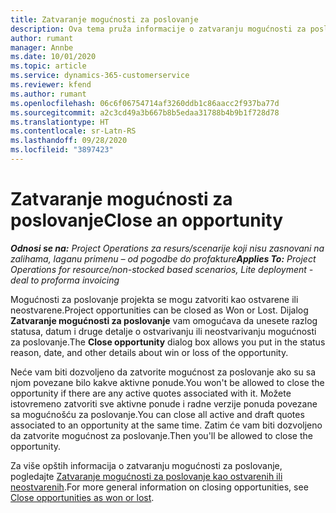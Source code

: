 ```yaml
---
title: Zatvaranje mogućnosti za poslovanje
description: Ova tema pruža informacije o zatvaranju mogućnosti za poslovanje projekta.
author: rumant
manager: Annbe
ms.date: 10/01/2020
ms.topic: article
ms.service: dynamics-365-customerservice
ms.reviewer: kfend
ms.author: rumant
ms.openlocfilehash: 06c6f06754714af3260ddb1c86aacc2f937ba77d
ms.sourcegitcommit: a2c3cd49a3b667b8b5edaa31788b4b9b1f728d78
ms.translationtype: HT
ms.contentlocale: sr-Latn-RS
ms.lasthandoff: 09/28/2020
ms.locfileid: "3897423"
---
```

# <a name="close-an-opportunity"></a><span data-ttu-id="bff17-103">Zatvaranje mogućnosti za poslovanje</span><span class="sxs-lookup"><span data-stu-id="bff17-103">Close an opportunity</span></span>

<span data-ttu-id="bff17-104">_**Odnosi se na:** Project Operations za resurs/scenarije koji nisu zasnovani na zalihama, laganu primenu – od pogodbe do profakture_</span><span class="sxs-lookup"><span data-stu-id="bff17-104">_**Applies To:** Project Operations for resource/non-stocked based scenarios, Lite deployment - deal to proforma invoicing_</span></span>

<span data-ttu-id="bff17-105">Mogućnosti za poslovanje projekta se mogu zatvoriti kao ostvarene ili neostvarene.</span><span class="sxs-lookup"><span data-stu-id="bff17-105">Project opportunities can be closed as Won or Lost.</span></span> <span data-ttu-id="bff17-106">Dijalog **Zatvaranje mogućnosti za poslovanje** vam omogućava da unesete razlog statusa, datum i druge detalje o ostvarivanju ili neostvarivanju mogućnosti za poslovanje.</span><span class="sxs-lookup"><span data-stu-id="bff17-106">The **Close opportunity** dialog box allows you put in the status reason, date, and other details about win or loss of the opportunity.</span></span>

<span data-ttu-id="bff17-107">Neće vam biti dozvoljeno da zatvorite mogućnost za poslovanje ako su sa njom povezane bilo kakve aktivne ponude.</span><span class="sxs-lookup"><span data-stu-id="bff17-107">You won't be allowed to close the opportunity if there are any active quotes associated with it.</span></span> <span data-ttu-id="bff17-108">Možete istovremeno zatvoriti sve aktivne ponude i radne verzije ponuda povezane sa mogućnošću za poslovanje.</span><span class="sxs-lookup"><span data-stu-id="bff17-108">You can close all active and draft quotes associated to an opportunity at the same time.</span></span> <span data-ttu-id="bff17-109">Zatim će vam biti dozvoljeno da zatvorite mogućnost za poslovanje.</span><span class="sxs-lookup"><span data-stu-id="bff17-109">Then you'll be allowed to close the opportunity.</span></span>

<span data-ttu-id="bff17-110">Za više opštih informacija o zatvaranju mogućnosti za poslovanje, pogledajte [Zatvaranje mogućnosti za poslovanje kao ostvarenih ili neostvarenih](https://docs.microsoft.com/dynamics365/sales-enterprise/close-opportunity-won-lost-sales).</span><span class="sxs-lookup"><span data-stu-id="bff17-110">For more general information on closing opportunities, see [Close opportunities as won or lost](https://docs.microsoft.com/dynamics365/sales-enterprise/close-opportunity-won-lost-sales).</span></span>
